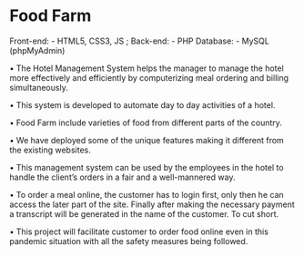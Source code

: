 # Food Farm
 
Front-end: - HTML5, CSS3, JS ; Back-end: - PHP Database: - MySQL (phpMyAdmin)

• The Hotel Management System helps the manager to manage the hotel more effectively and efficiently by computerizing meal ordering and billing simultaneously.

• This system is developed to automate day to day activities of a hotel.

• Food Farm include varieties of food from different parts of the country.

• We have deployed some of the unique features making it different from the existing websites.

• This management system can be used by the employees in the hotel to handle the client’s orders in a fair and a well-mannered way.

• To order a meal online, the customer has to login first, only then he can access the later part of the site. Finally after making the necessary payment a transcript will be generated in the name of the customer. To cut short.

• This project will facilitate customer to order food online even in this pandemic situation with all the safety measures being followed.
